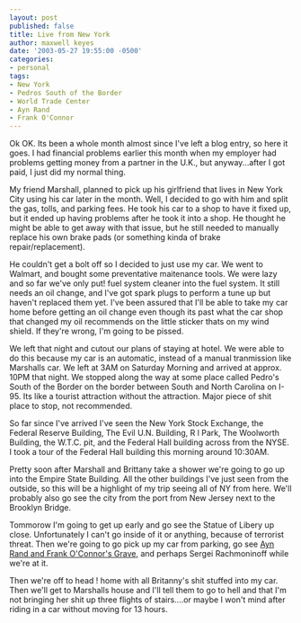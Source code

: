 ```yaml
---
layout: post
published: false
title: Live from New York
author: maxwell keyes
date: '2003-05-27 19:55:00 -0500'
categories:
- personal
tags:
- New York
- Pedros South of the Border
- World Trade Center
- Ayn Rand
- Frank O'Connor
---
```


Ok OK. Its been a whole month almost since I've left a blog entry, so here it
goes. I had financial problems earlier this month when my employer had problems
getting money from a partner in the U.K., but anyway...after I got paid, I just
did my normal thing.

My friend Marshall, planned to pick up his girlfriend that lives in New York
City using his car later in the month. Well, I decided to go with him and split
the gas, tolls, and parking fees. He took his car to a shop to have it fixed up,
but it ended up having problems after he took it into a shop. He thought he
might be able to get away with that issue, but he still needed to manually
replace his own brake pads (or something kinda of brake repair/replacement).

He couldn't get a bolt off so I decided to just use my car. We went to Walmart,
and bought some preventative maitenance tools. We were lazy and so far we've
only put! fuel system cleaner into the fuel system. It still needs an oil
change, and I've got spark plugs to perform a tune up but haven't replaced them
yet. I've been assured that I'll be able to take my car home before getting an
oil change even though its past what the car shop that changed my oil recommends
on the little sticker thats on my wind shield. If they're wrong, I'm going to be
pissed.

We left that night and cutout our plans of staying at hotel. We were able to do
this because my car is an automatic, instead of a manual tranmission like
Marshalls car. We left at 3AM on Saturday Morning and arrived at approx. 10PM
that night. We stopped along the way at some place called Pedro's South of the
Border on the border between South and North Carolina on I-95. Its like a
tourist attraction without the attraction. Major piece of shit place to stop,
not recommended.

So far since I've arrived I've seen the New York Stock Exchange, the Federal
Reserve Building, The Evil U.N. Building, R l Park, The Woolworth Building, the
W.T.C. pit, and the Federal Hall building across from the NYSE. I took a tour of
the Federal Hall building this morning around 10:30AM.

Pretty soon after Marshall and Brittany take a shower we're going to go up into
the Empire State Building. All the other buildings I've just seen from the
outside, so this will be a highlight of my trip seeing all of NY from here.
We'll probably also go see the city from the port from New Jersey next to the
Brooklyn Bridge.

Tommorow I'm going to get up early and go see the Statue of Libery up close.
Unfortunately I can't go inside of it or anything, because of terrorist threat.
Then we're going to go pick up my car from parking, go see [Ayn Rand and Frank
O'Connor's Grave](http://www.findagrave.com/cgi-bin/fg.cgi?page=gr&GRid=851),
and perhaps Sergei Rachmoninoff while we're at it.

Then we're off to head ! home with all Britanny's shit stuffed into my car. Then
we'll get to Marshalls house and I'll tell them to go to hell and that I'm not
bringing her shit up three flights of stairs....or maybe I won't mind after
riding in a car without moving for 13 hours.
